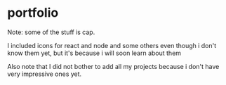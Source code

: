 # portfolio

Note: some of the stuff is cap.

I included icons for react and node and some others even though i don't know them yet, but it's because i will soon learn about them


Also note that I did not bother to add all my projects because i don't have very impressive ones yet.